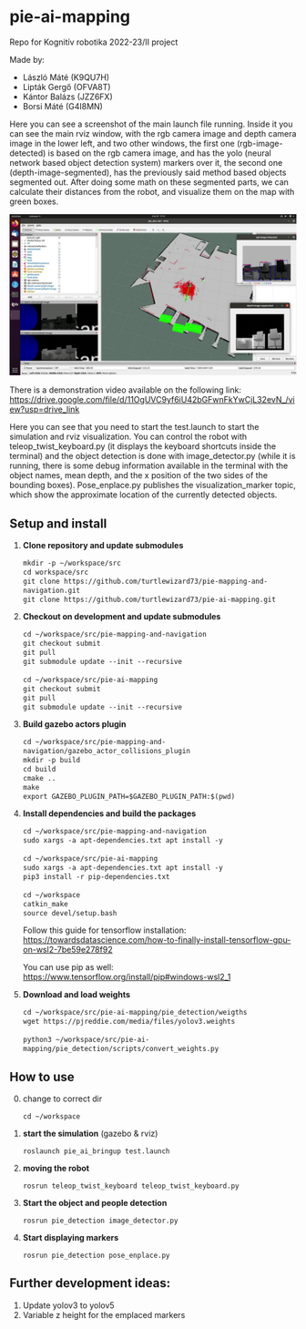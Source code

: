 # pie-ai-mapping
Repo for Kognitív robotika 2022-23/II project

Made by:
- László Máté (K9QU7H)
- Lipták Gergő (OFVA8T)
- Kántor Balázs (JZZ6FX)
- Borsi Máté (G4I8MN)

Here you can see a screenshot of the main launch file running. Inside it you can see the main rviz window, with the rgb camera image and depth camera image in the lower left, and two other windows, the first one (rgb-image-detected) is based on the rgb camera image, and has the yolo (neural network based object detection system) markers over it, the second one (depth-image-segmented), has the previously said method based objects segmented out. After doing some math on these segmented parts, we can calculate their distances from the robot, and visualize them on the map with green boxes.

![Screenshot of the main launch file running](assets/kogrob_ai_mapping_img.png)

There is a demonstration video available on the following link: https://drive.google.com/file/d/11OgUVC9yf6iU42bGFwnFkYwCjL32evN_/view?usp=drive_link


Here you can see that you need to start the test.launch to start the simulation and rviz visualization. You can control the robot with teleop_twist_keyboard.py (it displays the keyboard shortcuts inside the terminal) and the object detection is done with image_detector.py (while it is running, there is some debug information available in the terminal with the object names, mean depth, and the x position of the two sides of the bounding boxes). Pose_enplace.py publishes the visualization_marker topic, which show the approximate location of the currently detected objects.


## Setup and install
1. **Clone repository and update submodules**
    ```
    mkdir -p ~/workspace/src
    cd workspace/src
    git clone https://github.com/turtlewizard73/pie-mapping-and-navigation.git
    git clone https://github.com/turtlewizard73/pie-ai-mapping.git
    ```

2. **Checkout on development and update submodules**
    ```
    cd ~/workspace/src/pie-mapping-and-navigation
    git checkout submit
    git pull
    git submodule update --init --recursive

    cd ~/workspace/src/pie-ai-mapping
    git checkout submit
    git pull
    git submodule update --init --recursive
    ```

3. **Build gazebo actors plugin**
    ```
    cd ~/workspace/src/pie-mapping-and-navigation/gazebo_actor_collisions_plugin
    mkdir -p build
    cd build
    cmake ..
    make
    export GAZEBO_PLUGIN_PATH=$GAZEBO_PLUGIN_PATH:$(pwd)
    ```

4. **Install dependencies and build the packages**
    ```
    cd ~/workspace/src/pie-mapping-and-navigation
    sudo xargs -a apt-dependencies.txt apt install -y

    cd ~/workspace/src/pie-ai-mapping
    sudo xargs -a apt-dependencies.txt apt install -y
    pip3 install -r pip-dependencies.txt

    cd ~/workspace
    catkin_make
    source devel/setup.bash
    ```
    Follow this guide for tensorflow installation: https://towardsdatascience.com/how-to-finally-install-tensorflow-gpu-on-wsl2-7be59e278f92

    You can use pip as well: https://www.tensorflow.org/install/pip#windows-wsl2_1

5. **Download and load weights**
    ```
    cd ~/workspace/src/pie-ai-mapping/pie_detection/weigths
    wget https://pjreddie.com/media/files/yolov3.weights

    python3 ~/workspace/src/pie-ai-mapping/pie_detection/scripts/convert_weights.py
    ```

## How to use
0. change to correct dir
    ```
    cd ~/workspace
    ```
1. **start the simulation** (gazebo & rviz)
    ```
    roslaunch pie_ai_bringup test.launch
    ```

2. **moving the robot**
    ```
    rosrun teleop_twist_keyboard teleop_twist_keyboard.py
    ```

3. **Start the object and people detection**
    ```
    rosrun pie_detection image_detector.py
    ```

4. **Start displaying markers**
    ```
    rosrun pie_detection pose_enplace.py
    ```


## Further development ideas:
1. Update yolov3 to yolov5
2. Variable z height for the emplaced markers
